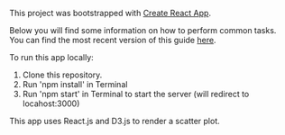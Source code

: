 This project was bootstrapped with [Create React App](https://github.com/facebookincubator/create-react-app).

Below you will find some information on how to perform common tasks.<br>
You can find the most recent version of this guide [here](https://github.com/facebookincubator/create-react-app/blob/master/packages/react-scripts/template/README.md).

To run this app locally:<br>
1. Clone this repository. <br>
2. Run 'npm install' in Terminal<br>
3. Run 'npm start' in Terminal to start the server (will redirect to locahost:3000)<br>


This app uses React.js and D3.js to render a scatter plot.